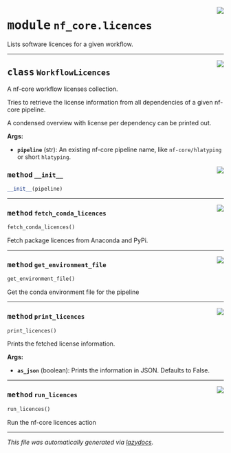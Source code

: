 <!-- markdownlint-disable -->

<a href="../../../../../../tools/nf_core/licences.py#L0"><img align="right" style="float:right;" src="https://img.shields.io/badge/-source-cccccc?style=flat-square"></a>

# <kbd>module</kbd> `nf_core.licences`

Lists software licences for a given workflow.

---

<a href="../../../../../../tools/nf_core/licences.py#L19"><img align="right" style="float:right;" src="https://img.shields.io/badge/-source-cccccc?style=flat-square"></a>

## <kbd>class</kbd> `WorkflowLicences`

A nf-core workflow licenses collection.

Tries to retrieve the license information from all dependencies of a given nf-core pipeline.

A condensed overview with license per dependency can be printed out.

**Args:**

- <b>`pipeline`</b> (str): An existing nf-core pipeline name, like `nf-core/hlatyping` or short `hlatyping`.

<a href="../../../../../../tools/nf_core/licences.py#L32"><img align="right" style="float:right;" src="https://img.shields.io/badge/-source-cccccc?style=flat-square"></a>

### <kbd>method</kbd> `__init__`

```python
__init__(pipeline)
```

---

<a href="../../../../../../tools/nf_core/licences.py#L70"><img align="right" style="float:right;" src="https://img.shields.io/badge/-source-cccccc?style=flat-square"></a>

### <kbd>method</kbd> `fetch_conda_licences`

```python
fetch_conda_licences()
```

Fetch package licences from Anaconda and PyPi.

---

<a href="../../../../../../tools/nf_core/licences.py#L49"><img align="right" style="float:right;" src="https://img.shields.io/badge/-source-cccccc?style=flat-square"></a>

### <kbd>method</kbd> `get_environment_file`

```python
get_environment_file()
```

Get the conda environment file for the pipeline

---

<a href="../../../../../../tools/nf_core/licences.py#L91"><img align="right" style="float:right;" src="https://img.shields.io/badge/-source-cccccc?style=flat-square"></a>

### <kbd>method</kbd> `print_licences`

```python
print_licences()
```

Prints the fetched license information.

**Args:**

- <b>`as_json`</b> (boolean): Prints the information in JSON. Defaults to False.

---

<a href="../../../../../../tools/nf_core/licences.py#L41"><img align="right" style="float:right;" src="https://img.shields.io/badge/-source-cccccc?style=flat-square"></a>

### <kbd>method</kbd> `run_licences`

```python
run_licences()
```

Run the nf-core licences action

---

_This file was automatically generated via [lazydocs](https://github.com/ml-tooling/lazydocs)._
